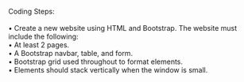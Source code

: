Coding Steps:<br><br>
  •	Create a new website using HTML and Bootstrap. The website must include the following:<br>
    •	At least 2 pages.<br>
    •	A Bootstrap navbar, table, and form.<br>
    •	Bootstrap grid used throughout to format elements.<br>
    •	Elements should stack vertically when the window is small.<br>

